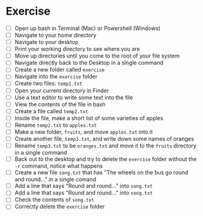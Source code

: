 # Exercise

- [ ] Open up bash in Terminal (Mac) or Powershell (Windows)
- [ ] Navigate to your home directory
- [ ] Navigate to your desktop
- [ ] Print your working directory to see where you are
- [ ] Move up directories until you come to the root of your file system
- [ ] Navigate directly back to the Desktop in a single command
- [ ] Create a new folder called `exercise`
- [ ] Navigate into the `exercise` folder
- [ ] Create two files: `temp1.txt`
- [ ] Open your current directory in Finder
- [ ] Use a text editor to write some text into the file
- [ ] View the contents of the file in bash
- [ ] Create a file called `temp2.txt`
- [ ] Inside the file, make a short list of some varieties of apples
- [ ] Rename `temp2.txt` to `apples.txt`
- [ ] Make a new folder, `fruits`, and move `apples.txt` into it
- [ ] Create another file, `temp3.txt`, and write down some names of oranges
- [ ] Rename `temp3.txt` to be `oranges.txt` and move it to the `fruits` directory in a single command
- [ ] Back out to the desktop and try to delete the `exercise` folder without the `-r` command, notice what happens
- [ ] Create a new file `song.txt` that has "The wheels on the bus go round and round..." in a single comand
- [ ] Add a line that says "Round and round..." into `song.txt`
- [ ] Add a line that says "Round and round..." into `song.txt`
- [ ] Check the contents of `song.txt`
- [ ] Correctly delete the `exercise` folder
